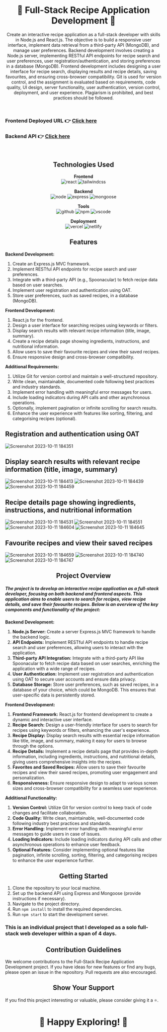 <h1 align="center">🍜 Full-Stack Recipe Application Development 🍜</h1>

<p align="center" text="justify">
Create an interactive recipe application as a full-stack developer with skills in Node.js and React.js. The objective is to build a responsive user interface, implement data retrieval from a third-party API (MongoDB), and manage user preferences. Backend development involves creating a Node.js server, implementing RESTful API endpoints for recipe search and user preferences, user registration/authentication, and storing preferences in a database (MongoDB). Frontend development includes designing a user interface for recipe search, displaying results and recipe details, saving favourites, and ensuring cross-browser compatibility. Git is used for version control, and the assignment is evaluated based on requirements, code quality, UI design, server functionality, user authentication, version control, deployment, and user experience. Plagiarism is prohibited, and best practices should be followed.
</p>

<br/>

### Frontend Deployed URL 👉 [Click here](https://webledger-recipe-assign.vercel.app/)

### Backend API 👉 [Click here](https://recipe-webledger-api.onrender.com/)

<br/>

<h2 align="center">Technologies Used</h2>

<p align="center">
  <b>Frontend</b><br>
  <img src="https://img.shields.io/badge/react-%23323330.svg?style=for-the-badge&logo=react&logoColor=%23F7DF1E" alt="react">
  <img src="https://img.shields.io/badge/tailwindcss-%2338B2AC.svg?style=for-the-badge&logo=tailwind-css&logoColor=white" alt="tailwindcss">
</p>

<p align="center">
  <b>Backend</b><br>
  <img src="https://img.shields.io/badge/nodejs-%2338B2AC.svg?style=for-the-badge&logo=node.js&logoColor=white" alt="node">
  <img src="https://img.shields.io/badge/expressjs-%777BB4.svg?style=for-the-badge&logo=express.js&logoColor=white" alt="express">
  <img src="https://img.shields.io/badge/mongoose-%2300f.svg?style=for-the-badge&logo=mongoose&logoColor=white" alt="mongoose">
</p>

<p align="center">
  <b>Tools</b><br>
  <img src="https://img.shields.io/badge/GitHub-100000?style=for-the-badge&logo=github&logoColor=white" alt="github">
  <img src="https://img.shields.io/badge/NPM-%23000000.svg?style=for-the-badge&logo=npm&logoColor=white" alt="npm">
  <img src="https://img.shields.io/badge/Visual%20Studio-5C2D91.svg?style=for-the-badge&logo=visual-studio&logoColor=white" alt="vscode">
</p>

<p align="center">
  <b>Deployment</b><br>
  <img src="https://img.shields.io/badge/vercel-%23000000.svg?style=for-the-badge&logo=vercel&logoColor=white" alt="vercel">
  <img src="https://img.shields.io/badge/netlify-%23000000.svg?style=for-the-badge&logo=netlify&logoColor=#00C7B7" alt="netlify">
</p>

<h2 align="center">Features</h2>

**Backend Development:**
1. Create an Express.js MVC framework.
2. Implement RESTful API endpoints for recipe search and user preferences.
3. Integrate with a third-party API (e.g., Spoonacular) to fetch recipe data based on user searches.
4. Implement user registration and authentication using OAT.
5. Store user preferences, such as saved recipes, in a database (MongoDB).

**Frontend Development:**
1. React.js for the frontend.
2. Design a user interface for searching recipes using keywords or filters.
3. Display search results with relevant recipe information (title, image, summary).
4. Create a recipe details page showing ingredients, instructions, and nutritional information.
5. Allow users to save their favourite recipes and view their saved recipes.
6. Ensure responsive design and cross-browser compatibility.

**Additional Requirements:**
1. Utilize Git for version control and maintain a well-structured repository.
2. Write clean, maintainable, documented code following best practices and industry standards.
3. Implement error handling with meaningful error messages for users.
4. Include loading indicators during API calls and other asynchronous operations.
5. Optionally, implement pagination or infinite scrolling for search results.
6. Enhance the user experience with features like sorting, filtering, and categorising recipes (optional).

## Registration and authentication using OAT
![Screenshot 2023-10-11 184351](https://github.com/AyushiVashisth/webledger-assignment/assets/107119119/4254549c-74ea-4b07-8917-9179ec73e76a)

## Display search results with relevant recipe information (title, image, summary)
![Screenshot 2023-10-11 184413](https://github.com/AyushiVashisth/webledger-assignment/assets/107119119/72f82934-652f-4137-b21a-2ba4fba62be9)
![Screenshot 2023-10-11 184439](https://github.com/AyushiVashisth/webledger-assignment/assets/107119119/ee06ac87-2bb0-413d-9b52-aff6cfc37cb9)
![Screenshot 2023-10-11 184459](https://github.com/AyushiVashisth/webledger-assignment/assets/107119119/fe601f58-cde5-45bf-a0f3-1ebb6fe149fd)

## Recipe details page showing ingredients, instructions, and nutritional information
![Screenshot 2023-10-11 184531](https://github.com/AyushiVashisth/webledger-assignment/assets/107119119/d7a04a64-ba30-467b-9048-26538edb72f5)
![Screenshot 2023-10-11 184551](https://github.com/AyushiVashisth/webledger-assignment/assets/107119119/65ab9b21-1f3f-49f7-b850-6776549f2f31)
![Screenshot 2023-10-11 184604](https://github.com/AyushiVashisth/webledger-assignment/assets/107119119/a3bb0c27-a16c-4573-b0df-ee834f4de903)
![Screenshot 2023-10-11 184645](https://github.com/AyushiVashisth/webledger-assignment/assets/107119119/cdd625a4-3a9d-4ae8-b7e9-882dfcc142f5)

## Favourite recipes and view their saved recipes
![Screenshot 2023-10-11 184659](https://github.com/AyushiVashisth/webledger-assignment/assets/107119119/0facd247-cfda-4501-80de-172b08bdfc0f)
![Screenshot 2023-10-11 184740](https://github.com/AyushiVashisth/webledger-assignment/assets/107119119/9dbbf7ef-38b3-4e66-a609-7daf560a5580)
![Screenshot 2023-10-11 184747](https://github.com/AyushiVashisth/webledger-assignment/assets/107119119/bd5e0cf4-4e23-4efc-99a8-1faab6901b0f)


<h2 align="center">Project Overview</h2>
<h5>The project is to develop an interactive recipe application as a full-stack developer, focusing on both backend and frontend aspects. This application aims to enable users to search for recipes, view recipe details, and save their favourite recipes. Below is an overview of the key components and functionality of the project:</h5>

**Backend Development:**
1. **Node.js Server:** Create a server Express.js MVC framework to handle the backend logic.
2. **API Endpoints:** Implement RESTful API endpoints to handle recipe search and user preferences, allowing users to interact with the application.
3. **Third-party API Integration:** Integrate with a third-party API like Spoonacular to fetch recipe data based on user searches, enriching the application with a wide range of recipes.
4. **User Authentication:** Implement user registration and authentication using OAT to secure user accounts and ensure data privacy.
5. **Database Storage:** Store user preferences, such as saved recipes, in a database of your choice, which could be MongoDB. This ensures that user-specific data is persistently stored.

**Frontend Development:**
1. **Frontend Framework:** React.js for frontend development to create a dynamic and interactive user interface.
2. **Recipe Search:** Design a user-friendly interface for users to search for recipes using keywords or filters, enhancing the user's experience.
3. **Recipe Display:** Display search results with essential recipe information like title, image, and summary, making it easy for users to browse through the options.
4. **Recipe Details:** Implement a recipe details page that provides in-depth information, including ingredients, instructions, and nutritional details, giving users comprehensive insights into the recipes.
5. **Favorites and Saved Recipes:** Allow users to save their favourite recipes and view their saved recipes, promoting user engagement and personalization.
6. **Responsiveness:** Ensure responsive design to adapt to various screen sizes and cross-browser compatibility for a seamless user experience.

**Additional Functionality:**
1. **Version Control:** Utilize Git for version control to keep track of code changes and facilitate collaboration.
2. **Code Quality:** Write clean, maintainable, well-documented code following industry best practices and standards.
3. **Error Handling:** Implement error handling with meaningful error messages to guide users in case of issues.
4. **Loading Indicators:** Include loading indicators during API calls and other asynchronous operations to enhance user feedback.
5. **Optional Features:** Consider implementing optional features like pagination, infinite scrolling, sorting, filtering, and categorising recipes to enhance the user experience further.

<h2 align="center">Getting Started</h2>

1. Clone the repository to your local machine.
2. Set up the backend API using Express and Mongoose (provide instructions if necessary).
3. Navigate to the project directory.
4. Run `npm install` to install the required dependencies.
5. Run `npm start` to start the development server.

<h3>This is an individual project that I developed as a solo full-stack web developer within a span of 4 days.</h3>

<h2 align="center">Contribution Guidelines</h2>

We welcome contributions to the Full-Stack Recipe Application Development project. If you have ideas for new features or find any bugs, please open an issue in the repository. Pull requests are also encouraged.

<h2 align="center">Show Your Support</h2>

If you find this project interesting or valuable, please consider giving it a ⭐️.

<h1 align="center">🍜 Happy Exploring! 🍜</h1>
